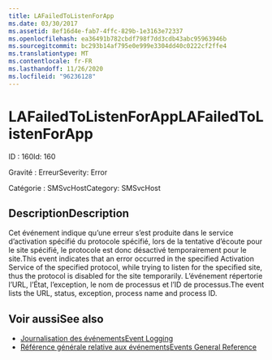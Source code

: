 ```yaml
---
title: LAFailedToListenForApp
ms.date: 03/30/2017
ms.assetid: 8ef16d4e-fab7-4ffc-829b-1e3163e72337
ms.openlocfilehash: ea36491b782cbdf798f7dd3cdb43abc95963946b
ms.sourcegitcommit: bc293b14af795e0e999e3304dd40c0222cf2ffe4
ms.translationtype: MT
ms.contentlocale: fr-FR
ms.lasthandoff: 11/26/2020
ms.locfileid: "96236128"
---
```

# <a name="lafailedtolistenforapp"></a><span data-ttu-id="059bd-102">LAFailedToListenForApp</span><span class="sxs-lookup"><span data-stu-id="059bd-102">LAFailedToListenForApp</span></span>

<span data-ttu-id="059bd-103">ID : 160</span><span class="sxs-lookup"><span data-stu-id="059bd-103">Id: 160</span></span>  
  
 <span data-ttu-id="059bd-104">Gravité : Erreur</span><span class="sxs-lookup"><span data-stu-id="059bd-104">Severity: Error</span></span>  
  
 <span data-ttu-id="059bd-105">Catégorie : SMSvcHost</span><span class="sxs-lookup"><span data-stu-id="059bd-105">Category: SMSvcHost</span></span>  
  
## <a name="description"></a><span data-ttu-id="059bd-106">Description</span><span class="sxs-lookup"><span data-stu-id="059bd-106">Description</span></span>  

 <span data-ttu-id="059bd-107">Cet événement indique qu’une erreur s’est produite dans le service d’activation spécifié du protocole spécifié, lors de la tentative d’écoute pour le site spécifié, le protocole est donc désactivé temporairement pour le site.</span><span class="sxs-lookup"><span data-stu-id="059bd-107">This event indicates that an error occurred in the specified Activation Service of the specified protocol, while trying to listen for the specified site, thus the protocol is disabled for the site temporarily.</span></span> <span data-ttu-id="059bd-108">L’événement répertorie l’URL, l’État, l’exception, le nom de processus et l’ID de processus.</span><span class="sxs-lookup"><span data-stu-id="059bd-108">The event lists the URL, status, exception, process name and process ID.</span></span>  
  
## <a name="see-also"></a><span data-ttu-id="059bd-109">Voir aussi</span><span class="sxs-lookup"><span data-stu-id="059bd-109">See also</span></span>

- [<span data-ttu-id="059bd-110">Journalisation des événements</span><span class="sxs-lookup"><span data-stu-id="059bd-110">Event Logging</span></span>](index.md)
- [<span data-ttu-id="059bd-111">Référence générale relative aux événements</span><span class="sxs-lookup"><span data-stu-id="059bd-111">Events General Reference</span></span>](events-general-reference.md)
